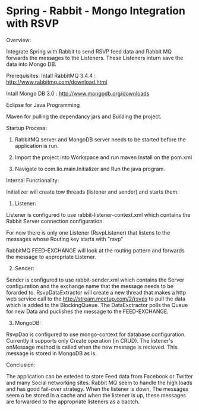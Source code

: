 # Spring - Rabbit - Mongo Integration with RSVP

Overview:

  Integrate Spring with Rabbit to send RSVP feed data and Rabbit MQ forwards the messages to the Listeners. These Listeners inturn save the data into Mongo DB. 
  
Prerequisites: 
  Intall RabbitMQ 3.4.4 : http://www.rabbitmq.com/download.html
  
  Intall Mongo DB 3.0 : http://www.mongodb.org/downloads
  
  Eclipse for Java Programming
  
  Maven for pulling the dependancy jars and Building the project. 
  
  
Startup Process: 

1. RabbitMQ server and MongoDB server needs to be started before the application is run.

2. Import the project into Workspace and run maven Install on the pom.xml 

3. Navigate to com.lio.main.Initializer and Run the java program. 

Internal Functionality: 

Initializer will create tow threads (listener and sender) and starts them. 

1. Listener: 

Listener is configured to use rabbit-listener-context.xml which contains the Rabbit Server connection configuration. 

For now there is only one Listener (RsvpListener) that listens to the messages whose Routing key starts with "rsvp"

RabbitMQ FEED-EXCHANGE will look at the routing pattern and forwards the message to appropriate Listener. 

2. Sender: 

Sender is configured to use rabbit-sender.xml which contains the Server configuration and the exchange name that the message needs to be forarded to. 
RsvpDataExtractor will create a new thread that makes a http web service call to the http://stream.meetup.com/2/rsvps to pull the data which is added to the BlockingQueue. The DataExctractor polls the Queue for new Data and puclishes the message to the FEED-EXCHANGE. 

3. MongoDB: 

RsvpDao is configured to use mongo-context for database configuration. Currently it supports only Create operation (in CRUD). The listener's onMessage method is called when the new message is recieved. This message is stored in MongoDB as is. 

Conclusion: 

  The application can be exteded to store Feed data from Facebook or Twitter and many Social networking sites. Rabbit MQ seem to handle the high loads and has good fail-over strategy. When the listener is down, The messages seem o be stored in a cache and when the listener is up, these messages are forwarded to the  appropriate listeners as a bactch. 
  
